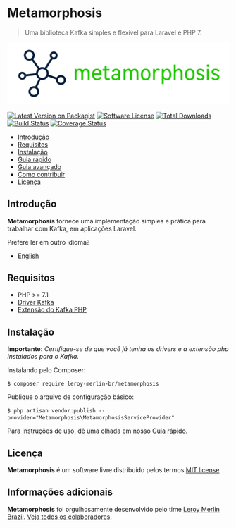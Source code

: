 # Metamorphosis

> Uma biblioteca Kafka simples e flexível para Laravel e PHP 7.

![Metamorphosis](./docs/logo.png)

[![Latest Version on Packagist](https://img.shields.io/packagist/v/leroy-merlin-br/metamorphosis.svg?style=flat-square)](https://packagist.org/packages/leroy-merlin-br/metamorphosis)
[![Software License](https://img.shields.io/badge/license-MIT-brightgreen.svg?style=flat-square)](LICENSE.md)
[![Total Downloads](https://img.shields.io/packagist/dt/leroy-merlin-br/metamorphosis.svg?style=flat-square)](https://packagist.org/packages/leroy-merlin-br/metamorphosis)
[![Build Status](https://travis-ci.org/leroy-merlin-br/metamorphosis.svg?branch=master)](https://travis-ci.org/leroy-merlin-br/metamorphosis)
[![Coverage Status](https://coveralls.io/repos/github/leroy-merlin-br/metamorphosis/badge.svg?branch=master)](https://coveralls.io/github/leroy-merlin-br/metamorphosis?branch=master)

- [Introdução](#introduction)
- [Requisitos](#requirements)
- [Instalação](#installation)
- [Guia rápido](docs/quick-usage.md)
- [Guia avançado](docs/advanced.pt.md)
- [Como contribuir](docs/CONTRIBUTING.pt.md)
- [Licença](#license)


<a name="introduction"></a>
## Introdução

**Metamorphosis** fornece uma implementação simples e prática para trabalhar com Kafka, em aplicações Laravel.

Prefere ler em outro idioma?
- [English](readme.md)

<a name="requirements"></a>
## Requisitos

- PHP >= 7.1
- [Driver Kafka](https://github.com/edenhill/librdkafka)
- [Extensão do Kafka PHP](https://github.com/arnaud-lb/php-rdkafka)

<a name="installation"></a>
## Instalação

**Importante:** *Certifique-se de que você já tenha os drivers e a extensão php instalados para o Kafka.*


Instalando pelo Composer:

```
$ composer require leroy-merlin-br/metamorphosis
```

Publique o arquivo de configuração básico:

```
$ php artisan vendor:publish --provider="Metamorphosis\MetamorphosisServiceProvider"
```

Para instruções de uso, dê uma olhada em nosso [Guia rápido](docs/quick-usage.md).

<a name="license"></a>
## Licença

**Metamorphosis** é um software livre distribuído pelos termos [MIT license](http://opensource.org/licenses/MIT)

<a name="additional_information"></a>
## Informações adicionais

**Metamorphosis** foi orgulhosamente desenvolvido pelo time [Leroy Merlin Brazil](https://github.com/leroy-merlin-br). [Veja todos os colaboradores](https://github.com/leroy-merlin-br/metamorphosis/graphs/contributors).
